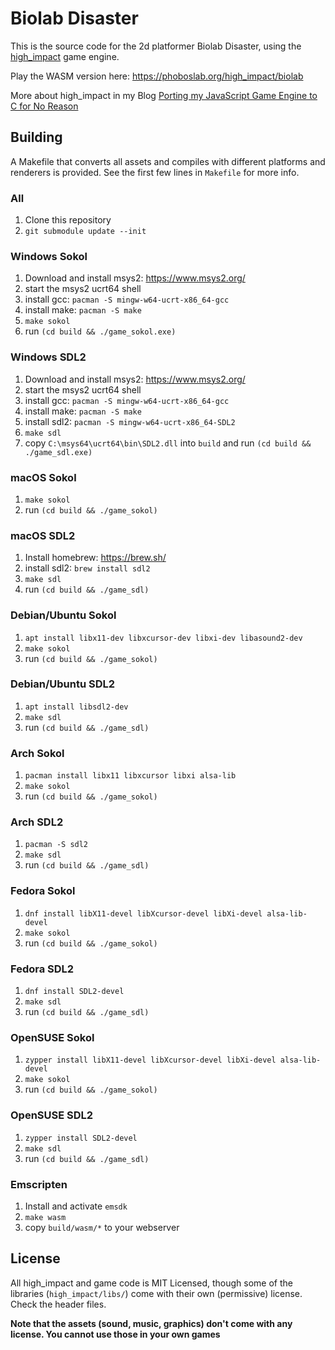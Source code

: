 # Biolab Disaster

This is the source code for the 2d platformer Biolab Disaster, using the [high_impact](https://github.com/phoboslab/high_impact) game engine.

Play the WASM version here: https://phoboslab.org/high_impact/biolab

More about high_impact in my Blog [Porting my JavaScript Game Engine to C for No Reason](https://phoboslab.org/log/2024/08/high_impact)

## Building

A Makefile that converts all assets and compiles with different platforms and
renderers is provided. See the first few lines in `Makefile` for more info.

### All
1. Clone this repository
2. `git submodule update --init`

### Windows Sokol
1. Download and install msys2: https://www.msys2.org/
2. start the msys2 ucrt64 shell
3. install gcc: `pacman -S mingw-w64-ucrt-x86_64-gcc`
5. install make: `pacman -S make`
6. `make sokol`
7. run `(cd build && ./game_sokol.exe)`

### Windows SDL2
1. Download and install msys2: https://www.msys2.org/
2. start the msys2 ucrt64 shell
3. install gcc: `pacman -S mingw-w64-ucrt-x86_64-gcc`
5. install make: `pacman -S make`
6. install sdl2: `pacman -S mingw-w64-ucrt-x86_64-SDL2`
7. `make sdl`
8. copy `C:\msys64\ucrt64\bin\SDL2.dll` into `build` and run `(cd build && ./game_sdl.exe)`

### macOS Sokol
1. `make sokol`
2. run `(cd build && ./game_sokol)`

### macOS SDL2
1. Install homebrew: https://brew.sh/
2. install sdl2: `brew install sdl2`
3. `make sdl`
4. run `(cd build && ./game_sdl)`

### Debian/Ubuntu Sokol
1. `apt install libx11-dev libxcursor-dev libxi-dev libasound2-dev`
2. `make sokol`
3. run `(cd build && ./game_sokol)`

### Debian/Ubuntu SDL2
1. `apt install libsdl2-dev`
2. `make sdl`
3. run `(cd build && ./game_sdl)`

### Arch Sokol
1. `pacman install libx11 libxcursor libxi alsa-lib`
2. `make sokol`
3. run `(cd build && ./game_sokol)`

### Arch SDL2
1. `pacman -S sdl2`
2. `make sdl`
3. run `(cd build && ./game_sdl)`

### Fedora Sokol
1. `dnf install libX11-devel libXcursor-devel libXi-devel alsa-lib-devel`
2. `make sokol`
3. run `(cd build && ./game_sokol)`

### Fedora SDL2
1. `dnf install SDL2-devel`
2. `make sdl`
3. run `(cd build && ./game_sdl)`

### OpenSUSE Sokol
1. `zypper install libX11-devel libXcursor-devel libXi-devel alsa-lib-devel`
2. `make sokol`
3. run `(cd build && ./game_sokol)`

### OpenSUSE SDL2
1. `zypper install SDL2-devel`
2. `make sdl`
3. run `(cd build && ./game_sdl)`

### Emscripten
1. Install and activate `emsdk`
2. `make wasm`
3. copy `build/wasm/*` to your webserver


## License

All high_impact and game code is MIT Licensed, though some of the libraries (`high_impact/libs/`) come with their own (permissive) license. Check the header files.

**Note that the assets (sound, music, graphics) don't come with any license. You cannot use those in your own games**
